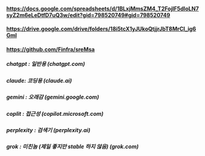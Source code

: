 ####

#### https://docs.google.com/spreadsheets/d/1BLxjMmsZM4_T2FojlF5dIoLN7syZ2m6eLeDtfD7uQ3w/edit?gid=798520749#gid=798520749
#### https://drive.google.com/drive/folders/18i5tcX1yJUkoQtjjrJbT8MrCI_ig6Gml
#### https://github.com/Finfra/sreMsa


##### chatgpt : 일반용 (chatgpt.com)
##### claude: 코딩용 (claude.ai)
##### gemini : 오래감 (gemini.google.com)
##### coplit : 접근성 (copilot.microsoft.com)
##### perplexity : 검색기 (perplexity.ai)
##### grok : 미친놈 (제일 좋지만 stable 하지 않음) (grok.com)
